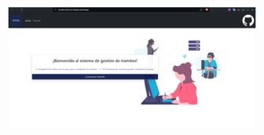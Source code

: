 ![Descripción de la imagen](https://github.com/WilliamDelCid/prueba-tecnica-integra/blob/master/src/assets/img/inicio-laptop.png)
